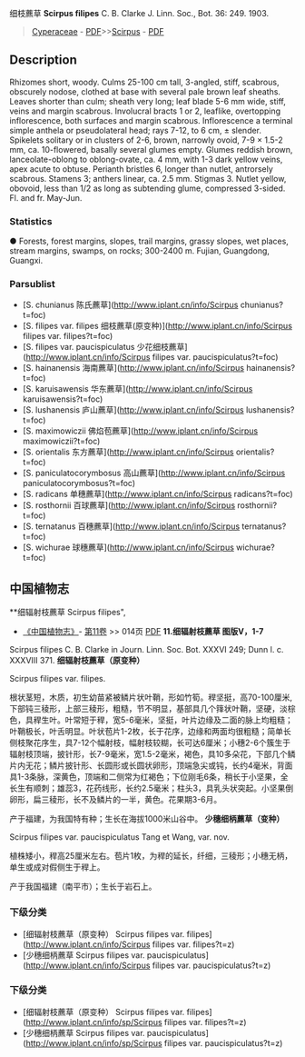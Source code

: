 细枝藨草 **Scirpus filipes** C. B. Clarke J. Linn. Soc., Bot. 36: 249. 1903.

> [Cyperaceae](http://www.iplant.cn/info/Cyperaceae?t=foc) - [PDF](http://www.iplant.cn/foc/pdf/Cyperaceae.pdf)>>[Scirpus](http://www.iplant.cn/info/Scirpus?t=foc) - [PDF](http://www.iplant.cn/foc/pdf/Scirpus.pdf)

## Description

Rhizomes short, woody. Culms 25-100 cm tall, 3-angled, stiff, scabrous, obscurely nodose, clothed at base with several pale brown leaf sheaths. Leaves shorter than culm; sheath very long; leaf blade 5-6 mm wide, stiff, veins and margin scabrous. Involucral bracts 1 or 2, leaflike, overtopping inflorescence, both surfaces and margin scabrous. Inflorescence a terminal simple anthela or pseudolateral head; rays 7-12, to 6 cm, ± slender. Spikelets solitary or in clusters of 2-6, brown, narrowly ovoid, 7-9 × 1.5-2 mm, ca. 10-flowered, basally several glumes empty. Glumes reddish brown, lanceolate-oblong to oblong-ovate, ca. 4 mm, with 1-3 dark yellow veins, apex acute to obtuse. Perianth bristles 6, longer than nutlet, antrorsely scabrous. Stamens 3; anthers linear, ca. 2.5 mm. Stigmas 3. Nutlet yellow, obovoid, less than 1/2 as long as subtending glume, compressed 3-sided. Fl. and fr. May-Jun.

### Statistics
● Forests, forest margins, slopes, trail margins, grassy slopes, wet places, stream margins, swamps, on rocks; 300-2400 m. Fujian, Guangdong, Guangxi.


### Parsublist

* [S.  chunianus  陈氏藨草](http://www.iplant.cn/info/Scirpus chunianus?t=foc)
* [S.  filipes var. filipes  细枝藨草(原变种)](http://www.iplant.cn/info/Scirpus filipes var. filipes?t=foc)
* [S.  filipes var. paucispiculatus  少花细枝藨草](http://www.iplant.cn/info/Scirpus filipes var. paucispiculatus?t=foc)
* [S.  hainanensis  海南藨草](http://www.iplant.cn/info/Scirpus hainanensis?t=foc)
* [S.  karuisawensis  华东藨草](http://www.iplant.cn/info/Scirpus karuisawensis?t=foc)
* [S.  lushanensis  庐山藨草](http://www.iplant.cn/info/Scirpus lushanensis?t=foc)
* [S.  maximowiczii  佛焰苞藨草](http://www.iplant.cn/info/Scirpus maximowiczii?t=foc)
* [S.  orientalis  东方藨草](http://www.iplant.cn/info/Scirpus orientalis?t=foc)
* [S.  paniculatocorymbosus  高山藨草](http://www.iplant.cn/info/Scirpus paniculatocorymbosus?t=foc)
* [S.  radicans  单穗藨草](http://www.iplant.cn/info/Scirpus radicans?t=foc)
* [S.  rosthornii  百球藨草](http://www.iplant.cn/info/Scirpus rosthornii?t=foc)
* [S.  ternatanus  百穗藨草](http://www.iplant.cn/info/Scirpus ternatanus?t=foc)
* [S.  wichurae  球穗藨草](http://www.iplant.cn/info/Scirpus wichurae?t=foc)

## 中国植物志


**细辐射枝藨草 Scirpus filipes",

* [《中国植物志》](http://www.iplant.cn/frps)- [第11卷](http://www.iplant.cn/frps/vol/11) >> 014页 [PDF](http://www.iplant.cn/frps/pdf/11/014.pdf)
**11.细辐射枝藨草 图版V，1-7**

Scirpus filipes C. B. Clarke in Journ. Linn. Soc. Bot. XXXVI 249; Dunn l. c. XXXVIII 371.
**细辐射枝藨草（原变种）**

Scirpus filipes var. filipes.

根状茎短，木质，初生幼苗紧被鳞片状叶鞘，形如竹筍。稈坚挺，高70-100厘米, 下部钝三稜形，上部三稜形，粗糙，节不明显，基部具几个箨状叶鞘，坚硬，淡棕色，具稈生叶。叶常短于稈，宽5-6毫米，坚挺，叶片边缘及二面的脉上均粗糙；叶鞘极长，叶舌明显。叶状苞片1-2枚，长于花序，边缘和两面均很粗糙；简单长侧枝聚花序生，具7-12个幅射枝，幅射枝较糊，长可达6厘米；小穗2-6个簇生于辐射枝顶端，披针形，长7-9毫米，宽1.5-2毫米，褐色，具10多朵花，下部几个鳞片内无花；鳞片披针形、长圆形或长圆状卵形，顶端急尖或钝，长约4毫米，背面具1-3条脉，深黄色，顶端和二侧常为红褐色；下位刚毛6条，稍长于小坚果，全长生有顺刺；雄蕊3，花药线形，长约2.5毫米；柱头3，具乳头状突起。小坚果倒卵形，扁三稜形，长不及鳞片的一半，黄色。花果期3-6月。

产于福建，为我国特有种；生长在海拔1000米山谷中。
**少穗细柄藨草（变种）**

Scirpus filipes var. paucispiculatus Tang et Wang, var. nov.

植株矮小，稈高25厘米左右。苞片1枚，为稈的延长，纤细，三稜形；小穗无柄，单生或成对假侧生于稈上。

产于我国福建（南平市）；生长于岩石上。

### 下级分类
* [细辐射枝藨草（原变种）  Scirpus filipes var. filipes](http://www.iplant.cn/info/Scirpus filipes var. filipes?t=z)
* [少穗细柄藨草  Scirpus filipes var. paucispiculatus](http://www.iplant.cn/info/Scirpus filipes var. paucispiculatus?t=z)

### 下级分类
* [细辐射枝藨草（原变种）  Scirpus filipes var. filipes](http://www.iplant.cn/info/sp/Scirpus filipes var. filipes?t=z)
* [少穗细柄藨草  Scirpus filipes var. paucispiculatus](http://www.iplant.cn/info/sp/Scirpus filipes var. paucispiculatus?t=z)

